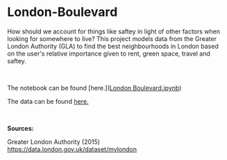 # London-Boulevard

How should we account for things like saftey in light of other factors when looking for somewhere to live? This project models data from the Greater London Authority (GLA) to find the best neighbourhoods in London based on the user's relative importance given to rent, green space, travel and saftey.

<br/>

The notebook can be found [here.]([London Boulevard.ipynb](https://github.com/jcarterlab/London-Boulevard/blob/main/London%20Boulevard.ipynb))

The data can be found [here.](https://github.com/jcarterlab/London-Boulevard/tree/main/Data)

<br/>

**Sources:**

Greater London Authority (2015) https://data.london.gov.uk/dataset/mylondon
